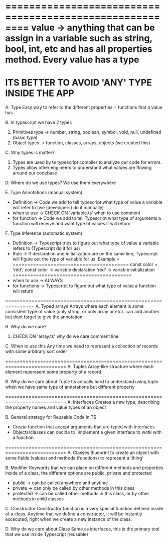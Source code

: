 ========================================================
value -> anything that can be assign in a variable such as string, bool, int, etc and has all properties method. Every value has a type
======================================================
ITS BETTER TO AVOID 'ANY' TYPE INSIDE THE APP
=======================================================
A. Type
Easy way to refer to the different properties + functions that a value has


B. In typescript we have 2 types
1. Primitives type -> number, string, boolean, symbol, void, null, undefined (basic type)
2. Object types    -> function, classes, arrays, objects (we created this)


C. Why types is matter?
1. Types are used by te typescript compiler to analyze our code for errors.
2. Types allow other engineers to understand what values are flowing around our codebase


D. Where do we use types?
We use them everywhere


E. Type Annotations (manual system)
- Definition -> Code we add to tell typescript what type of value a variable will refer to (we (developers) do it manually)
- when to use -> CHECK ON 'variable.ts' when to use comment
- for function -> Code we add to tell Typescript what type of arguments a function will receive and waht type of values it will return


F. Type Inference (automatic system)
- Definition -> Typescript tries to figure out what type of value a variable refers to (Typescript do it for us)
- Rule -> If declaration and initialization are on the same line, Typescript will figure out the type of variable for us. Example =
                        ========================================
                        const color = 'red';
                        const color -> variable declaration
                        'red'       -> variable initialization
                        =========================================
- when to use -> ALWAYS
- for functions -> Typescript to figure out what type of value a function will return


================================================================
A. Typed arrays
Arrays where each element is some consistent type of value (only string, or only array or etc). can add another but dont forget to give the annotation


B. Why do we care?
1. CHECK ON 'array.ts' why do we care comment line


C. When to use this
Any time we need to represent a collection of records with some arbitrary sort order

===========================================================================
A. Tuples
Array-like structure where each element reperesent some property of a record


B. Why do we care about Tuple
Its actually hard to understand using tuple when we have same type of annotations but different property


===========================================================================
A. Interfaces
Creates a new type, describing the property names and value types of an object

B. General strategy for Reusable Code in TS
- Create function that accept arguments that are typed with interfaces
- Objects/classes can decide to 'implement a given interface to wotk with a function.


===========================================================================
A. Classes
Blueprint to create an object with some fields (values) and methods (functions) to represent a 'thing'

B. Modifier
Keywords that we can place on different methods and properties inside of a class, the different options are public, private and protected
- public -> can be called anywhere and anytime
- private -> can only be called by other methods in this class
- protected -> can be called other methods in this class, or by other methods in child classes

C. Constructor
Constructor function is a very special function defined inside of a class. Anytime that we define a constructor, it will be instantly excecuted, right when we create a new instance of the class.

D. Why do we care about Class
Same as interfaces, this is the primary tool that we use inside Typescript (reusable)